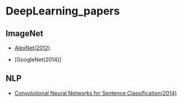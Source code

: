 # DeepLearning_papers

## ImageNet
- [AlexNet(2012)](https://github.com/yanggyu17/DeepLearning_papers/blob/master/note/ImageNet_Classification_with_Deep_Convolutional_Neural_Networks(AlexNet).md)

- [GoogleNet(2014)]

## NLP
- [Convolutional Neural Networks for Sentence Classification(2014)](https://github.com/yanggyu17/DeepLearning_papers/blob/master/note/CNN4SentenceClassification.md)